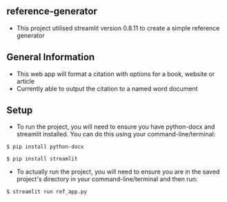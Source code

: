 ## reference-generator
* This project utilised streamlit version 0.8.11 to create a simple reference generator

## General Information
* This web app will format a citation with options for a book, website or article
* Currently able to output the citation to a named word document

## Setup
* To run the project, you will need to ensure you have python-docx and streamlit installed. You can do this using your command-line/terminal:

```
$ pip install python-docx
```
```
$ pip install streamlit
```
* To actually run the project, you will need to ensure you are in the saved project's directory in your command-line/terminal and then run:
```
$ streamlit run ref_app.py
```
